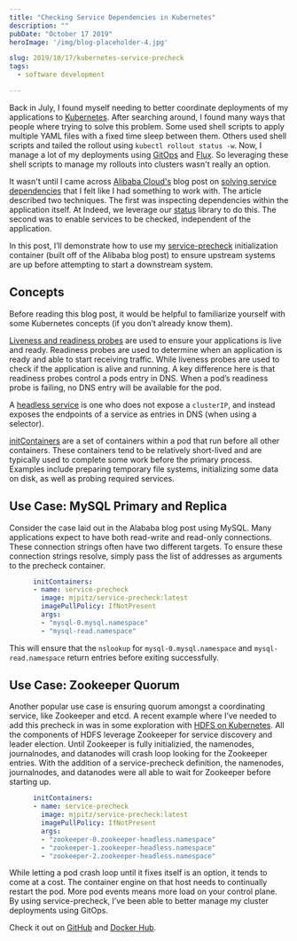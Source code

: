 ```yaml
---
title: "Checking Service Dependencies in Kubernetes"
description: ""
pubDate: "October 17 2019"
heroImage: '/img/blog-placeholder-4.jpg'

slug: 2019/10/17/kubernetes-service-precheck
tags:
  - software development

---
```


Back in July, I found myself needing to better coordinate deployments of my applications to [Kubernetes](https://kubernetes.io/).
After searching around, I found many ways that people where trying to solve this problem.
Some used shell scripts to apply multiple YAML files with a fixed time sleep between them.
Others used shell scripts and tailed the rollout using `kubectl rollout status -w`.
Now, I manage a lot of my deployments using [GitOps](https://www.weave.works/technologies/gitops/) and [Flux](https://github.com/fluxcd/flux).
So leveraging these shell scripts to manage my rollouts into clusters wasn't really an option.

It wasn't until I came across [Alibaba Cloud's](https://us.alibabacloud.com) blog post on [solving service dependencies](https://www.alibabacloud.com/blog/kubernetes-demystified-solving-service-dependencies_594110) that I felt like I had something to work with.
The article described two techniques. 
The first was inspecting dependencies within the application itself. 
At Indeed, we leverage our [status](http://github.com/indeedeng/status) library to do this. 
The second was to enable services to be checked, independent of the application.

In this post, I’ll demonstrate how to use my [service-precheck](https://hub.docker.com/r/mjpitz/service-precheck) initialization container (built off of the Alibaba blog post) to ensure upstream systems are up before attempting to start a downstream system.

<!--more-->

## Concepts

Before reading this blog post, it would be helpful to familiarize yourself with some Kubernetes concepts (if you don’t already know them).

[Liveness and readiness probes](https://kubernetes.io/docs/tasks/configure-pod-container/configure-liveness-readiness-startup-probes/) are used to ensure your applications is live and ready. 
Readiness probes are used to determine when an application is ready and able to start receiving traffic. 
While liveness probes are used to check if the application is alive and running. 
A key difference here is that readiness probes control a pods entry in DNS. 
When a pod’s readiness probe is failing, no DNS entry will be available for the pod.

A [headless service](https://kubernetes.io/docs/concepts/services-networking/service/#headless-services) is one who does not expose a `clusterIP`, and instead exposes the endpoints of a service as entries in DNS (when using a selector).

[initContainers](https://kubernetes.io/docs/concepts/workloads/pods/init-containers/) are a set of containers within a pod that run before all other containers. 
These containers tend to be relatively short-lived and are typically used to complete some work before the primary process. 
Examples include preparing temporary file systems, initializing some data on disk, as well as probing required services.

## Use Case: MySQL Primary and Replica

Consider the case laid out in the Alababa blog post using MySQL. 
Many applications expect to have both read-write and read-only connections. 
These connection strings often have two different targets. 
To ensure these connection strings resolve, simply pass the list of addresses as arguments to the precheck container.

```yaml
      initContainers:
      - name: service-precheck
        image: mjpitz/service-precheck:latest
        imagePullPolicy: IfNotPresent
        args:
        - "mysql-0.mysql.namespace"
        - "mysql-read.namespace"
```

This will ensure that the `nslookup` for `mysql-0.mysql.namespace` and `mysql-read.namespace` return entries before exiting successfully.

## Use Case: Zookeeper Quorum

Another popular use case is ensuring quorum amongst a coordinating service, like Zookeeper and etcd. 
A recent example where I’ve needed to add this precheck in was in some exploration with [HDFS on Kubernetes](https://github.com/apache-spark-on-k8s/kubernetes-HDFS). 
All the components of HDFS leverage Zookeeper for service discovery and leader election. 
Until Zookeeper is fully initializied, the namenodes, journalnodes, and datanodes will crash loop looking for the Zookeeper entries. 
With the addition of a service-precheck definition, the namenodes, journalnodes, and datanodes were all able to wait for Zookeeper before starting up.

```yaml
      initContainers:
      - name: service-precheck
        image: mjpitz/service-precheck:latest
        imagePullPolicy: IfNotPresent
        args:
        - "zookeeper-0.zookeeper-headless.namespace"
        - "zookeeper-1.zookeeper-headless.namespace"
        - "zookeeper-2.zookeeper-headless.namespace"
```

While letting a pod crash loop until it fixes itself is an option, it tends to come at a cost. 
The container engine on that host needs to continually restart the pod. 
More pod events means more load on your control plane. 
By using service-precheck, I’ve been able to better manage my cluster deployments using GitOps.

Check it out on [GitHub](https://github.com/mjpitz/service-precheck) and [Docker Hub](https://hub.docker.com/r/mjpitz/service-precheck).
